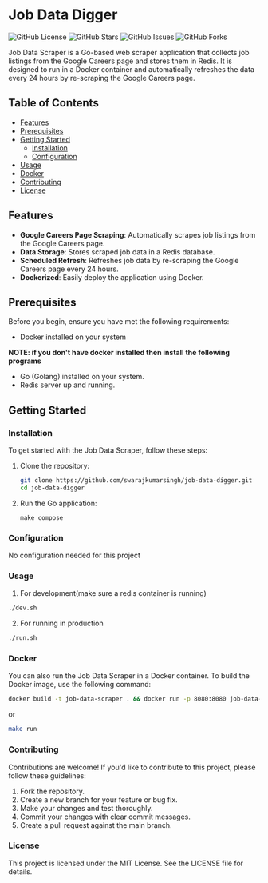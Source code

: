 # Job Data Digger

![GitHub License](https://img.shields.io/github/license/swarajkumar/job-data-digger)
![GitHub Stars](https://img.shields.io/github/stars/swarajkumarsingh/job-data-digger)
![GitHub Issues](https://img.shields.io/github/issues/swarajkumarsingh/job-data-digger)
![GitHub Forks](https://img.shields.io/github/forks/swarajkumarsingh/job-data-digger)

Job Data Scraper is a Go-based web scraper application that collects job listings from the Google Careers page and stores them in Redis. It is designed to run in a Docker container and automatically refreshes the data every 24 hours by re-scraping the Google Careers page.

## Table of Contents

- [Features](#features)
- [Prerequisites](#prerequisites)
- [Getting Started](#getting-started)
  - [Installation](#installation)
  - [Configuration](#configuration)
- [Usage](#usage)
- [Docker](#docker)
- [Contributing](#contributing)
- [License](#license)

## Features

- **Google Careers Page Scraping**: Automatically scrapes job listings from the Google Careers page.
- **Data Storage**: Stores scraped job data in a Redis database.
- **Scheduled Refresh**: Refreshes job data by re-scraping the Google Careers page every 24 hours.
- **Dockerized**: Easily deploy the application using Docker.

## Prerequisites

Before you begin, ensure you have met the following requirements:

- Docker installed on your system

**NOTE: if you don't have docker installed then install the following programs**

- Go (Golang) installed on your system.
- Redis server up and running.

## Getting Started

### Installation

To get started with the Job Data Scraper, follow these steps:

1. Clone the repository:

   ```bash
   git clone https://github.com/swarajkumarsingh/job-data-digger.git
   cd job-data-digger
   ```

2. Run the Go application:
    ```
    make compose
    ```

### Configuration
No configuration needed for this project

### Usage
1. For development(make sure a redis container is running)
```bash
./dev.sh
```

2. For running in production
```bash
./run.sh
```

### Docker
You can also run the Job Data Scraper in a Docker container. To build the Docker image, use the following command:
```bash
docker build -t job-data-scraper . && docker run -p 8080:8080 job-data-scraper
```

or

```bash
make run
```

### Contributing
Contributions are welcome! If you'd like to contribute to this project, please follow these guidelines:

1. Fork the repository.
2. Create a new branch for your feature or bug fix.
3. Make your changes and test thoroughly.
4. Commit your changes with clear commit messages.
5. Create a pull request against the main branch.

### License
This project is licensed under the MIT License. See the LICENSE file for details.